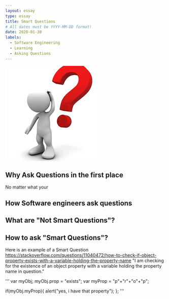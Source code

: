 ```yaml
---
layout: essay
type: essay
title: Smart Questions
# All dates must be YYYY-MM-DD format!
date: 2020-01-30
labels:
  - Software Engineering
  - Learning
  - Asking Questions
---
```


<img class="ui tiny left circular floated image" src="../images/questions.jpg">

## Why Ask Questions in the first place

No matter what your

## How Software engineers ask questions

## What are "Not Smart Questions"? 

## How to ask "Smart Questions"?

Here is an example of a Smart Question
https://stackoverflow.com/questions/11040472/how-to-check-if-object-property-exists-with-a-variable-holding-the-property-name
"I am checking for the existence of an object property with a variable holding the property name in question."

'''
var myObj;
myObj.prop = "exists";
var myProp = "p"+"r"+"o"+"p";

if(myObj.myProp){
    alert("yes, i have that property");
};
'''
